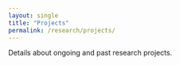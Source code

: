 ```yaml
---
layout: single
title: "Projects"
permalink: /research/projects/
---
```


Details about ongoing and past research projects.
